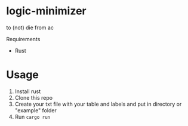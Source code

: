 # logic-minimizer
to (not) die from ac 

Requirements
* Rust

# Usage
1. Install rust
2. Clone this repo
3. Create your txt file with your table and labels and put in directory or "example" folder
4. Run <code>cargo run <your file name></code>
